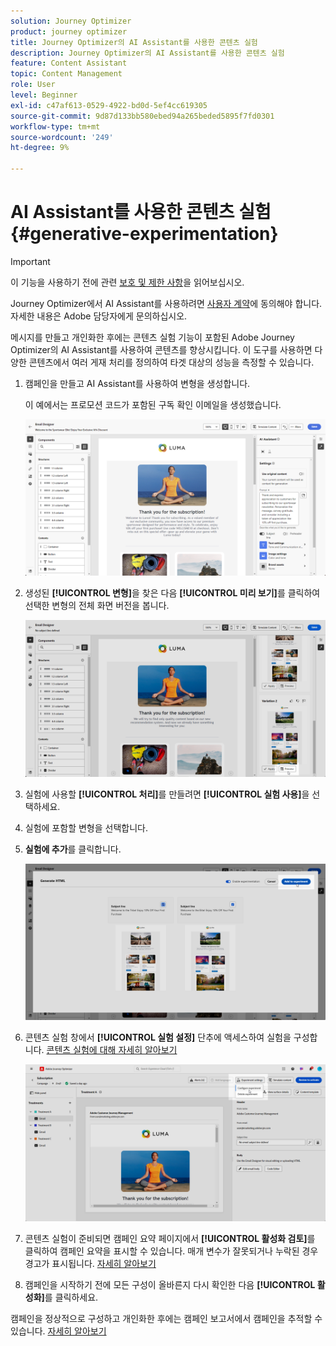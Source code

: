```yaml
---
solution: Journey Optimizer
product: journey optimizer
title: Journey Optimizer의 AI Assistant를 사용한 콘텐츠 실험
description: Journey Optimizer의 AI Assistant를 사용한 콘텐츠 실험
feature: Content Assistant
topic: Content Management
role: User
level: Beginner
exl-id: c47af613-0529-4922-bd0d-5ef4cc619305
source-git-commit: 9d87d133bb580ebed94a265beded5895f7fd0301
workflow-type: tm+mt
source-wordcount: '249'
ht-degree: 9%

---
```


# AI Assistant를 사용한 콘텐츠 실험{#generative-experimentation}

>[!IMPORTANT]
>
>이 기능을 사용하기 전에 관련 [보호 및 제한 사항](gs-generative.md#generative-guardrails)을 읽어보십시오.
></br>
>
>Journey Optimizer에서 AI Assistant를 사용하려면 [사용자 계약](https://www.adobe.com/legal/licenses-terms/adobe-dx-gen-ai-user-guidelines.html)에 동의해야 합니다. 자세한 내용은 Adobe 담당자에게 문의하십시오.

메시지를 만들고 개인화한 후에는 콘텐츠 실험 기능이 포함된 Adobe Journey Optimizer의 AI Assistant를 사용하여 콘텐츠를 향상시킵니다. 이 도구를 사용하면 다양한 콘텐츠에서 여러 게재 처리를 정의하여 타겟 대상의 성능을 측정할 수 있습니다.

1. 캠페인을 만들고 AI Assistant를 사용하여 변형을 생성합니다.

   이 예에서는 프로모션 코드가 포함된 구독 확인 이메일을 생성했습니다.

   ![](assets/experiment-genai-1.png)

1. 생성된 **[!UICONTROL 변형]**&#x200B;을 찾은 다음 **[!UICONTROL 미리 보기]**&#x200B;를 클릭하여 선택한 변형의 전체 화면 버전을 봅니다.

   ![](assets/experiment-genai-2.png)

1. 실험에 사용할 **[!UICONTROL 처리]**&#x200B;를 만들려면 **[!UICONTROL 실험 사용]**&#x200B;을 선택하세요.

1. 실험에 포함할 변형을 선택합니다.

1. **실험에 추가**&#x200B;를 클릭합니다.

   ![](assets/experiment-genai-3.png)

1. 콘텐츠 실험 창에서 **[!UICONTROL 실험 설정]** 단추에 액세스하여 실험을 구성합니다. [콘텐츠 실험에 대해 자세히 알아보기](../content-management/content-experiment.md)

   ![](assets/experiment-genai-4.png)

1. 콘텐츠 실험이 준비되면 캠페인 요약 페이지에서 **[!UICONTROL 활성화 검토]**&#x200B;를 클릭하여 캠페인 요약을 표시할 수 있습니다. 매개 변수가 잘못되거나 누락된 경우 경고가 표시됩니다. [자세히 알아보기](../content-management/content-experiment.md#treatment-experiment)

1. 캠페인을 시작하기 전에 모든 구성이 올바른지 다시 확인한 다음 **[!UICONTROL 활성화]**&#x200B;를 클릭하세요.

캠페인을 정상적으로 구성하고 개인화한 후에는 캠페인 보고서에서 캠페인을 추적할 수 있습니다. [자세히 알아보기](../reports/campaign-global-report-cja.md)
